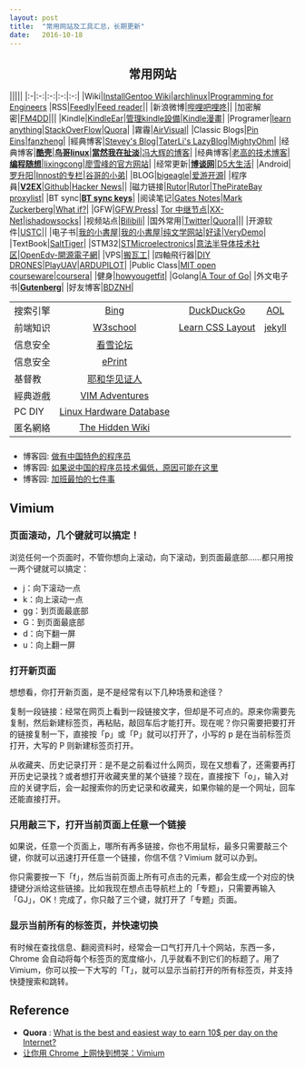```yaml
---
layout: post
title:  "常用网站及工具汇总，长期更新"
date:   2016-10-18
---
```


## <center> 常用网站 </center>


|||||
|:-|:-:|:-:|:-:|:-:|
|Wiki|[InstallGentoo Wiki](https://wiki.installgentoo.com/index.php/Main_Page)|[archlinux](https://wiki.archlinux.org)|[Programming for Engineers](http://www-ee.eng.hawaii.edu/~tep/EE160/)
|RSS|[Feedly](http://feedly.com)|[Feed reader](http://feedreader.com/)||
|新浪微博|[哔哩吧哩咚](https://weibo.com/u/3771665723)||
|加密解密|[FM4DD](http://fm4dd.com/openssl/)|||
|Kindle|[KindleEar](https://explorerlxz01.appspot.com/)|[管理kindle設備](https://www.amazon.cn/mn/dcw/myx.html/ref=kinw_myk_redirect#/home/content/booksAll/dateDsc/)|[Kindle漫畫](http://vol.moe/)|
|Programer|[learn anything](https://learn-anything.xyz)|[StackOverFlow](http://stackoverflow.com/)|[Quora](https://www.quora.com/)|
|霧霾|[AirVisual](https://airvisual.com/earth)|
|Classic Blogs|[Pin Eins](http://0pointer.net/blog/)|[fanzheng](https://fanzheng.org/)|
|經典博客|[Stevey's Blog](https://steve-yegge.blogspot.com/)|[TaterLi's LazyBlog](http://www.lijingquan.net)|[MightyOhm](http://mightyohm.com/blog)|
|经典博客|[**酷壳**](http://coolshell.cn)|[**鸟哥linux**](http://linux.vbird.org/linux_basic/)|[**當然我在扯淡**](http://www.yinwang.org/)|[冯大辉的博客](http://dbanotes.net/)|
|经典博客|[老高的技术博客](https://blog.phpgao.com)|[**编程随想**](https://program-think.blogspot.com)|[lixingcong](https://lixingcong.github.io/)|[廖雪峰的官方网站](http://www.liaoxuefeng.com/)|
|经常更新|[**博谈网**](https://botanwang.com/)|[D5大生活](http://d5ys.net/)|
|Android|[罗升阳](http://blog.csdn.net/luoshengyang/article/details/8923485)|[Innost的专栏](http://blog.csdn.net/Innost/article/list/1)|[谷哥的小弟](http://my.csdn.net/lfdfhl)|
|BLOG|[bigeagle](https://bigeagle.me/)|[爱游开源](http://www.au92.com/)|
|程序員|[**V2EX**](https://www.v2ex.com)|[Github](https://www.github.com)|[Hacker News](https://news.ycombinator.com/)||
|磁力链接|[Rutor](http://rutor1.org/)|[Rutor](http://rutor.is/)|[ThePirateBay proxylist](https://thepiratebay-proxylist.org/)|
|BT sync|[**BT sync keys**](http://btsynckeys.com/)|
|阅读笔记|[Gates Notes](https://www.gatesnotes.com/)|[Mark Zuckerberg](http://www.ayearofbooks.net/)|[What if?](https://whatif.xkcd.com/)|
|GFW|[GFW.Press](http://gfw.press/)| [Tor 中继节点](https://bridges.torproject.org/)|[XX-Net](https://github.com/XX-net/XX-Net)|[ishadowsocks](http://www.ishadowsocks.org/)|
|视频站点|[Bilibili](http://www.bilibili.com/)|
|国外常用|[Twitter](https://twitter.com)|[Quora](https://www.quora.com)|||
|开源软件|[USTC](http://mirrors.ustc.edu.cn/)|[]()|
|电子书|[我的小書屋](http://www.shuwu.mobi/)|[我的小書屋](http://mebook.cc/)|[纯文学网站](http://www.purepen.com/index.html)|[好读](http://www.haodoo.net/)|[VeryDemo](http://www.verydemo.com)|
|TextBook|[SaltTiger](https://salttiger.com)|
|STM32|[STMicroelectronics](http://www.st.com/)|[意法半导体技术社区](http://www.stmcu.org/)|[OpenEdv-開源電子網](http://www.openedv.com)|
|VPS|[搬瓦工](https://bandwagonhost.com/)|
|四軸飛行器|[DIY DRONES](http://diydrones.com/)|[PlayUAV](http://en.playuav.com/)|[ARDUPILOT](http://ardupilot.org/)|
|Public Class|[MIT open courseware](https://ocw.mit.edu/courses/index.htm)|[coursera](https://www.coursera.org/)|
|健身|[howyougetfit](http://www.howyougetfit.com/Main-Page)|
|Golang|[A Tour of Go](https://tour.golang.org)|
|外文电子书|[**Gutenberg**](http://www.gutenberg.org)|
|好友博客|[BDZNH](https://bdznh.coding.me)|


|||||
|:-|:-:|:-:|:-:|
|搜索引擎|[Bing](http://www.bing.com)|[DuckDuckGo](https://duckduckgo.com)|[AOL](http://www.aol.com)|
|前端知识|[W3school](http://www.w3school.com.cn/)|[Learn CSS Layout](http://learnlayout.com/)|[jekyll](https://jekyllrb.com)|
|信息安全|[看雪论坛](http://bbs.pediy.com/)|
|信息安全|[ePrint](https://eprint.iacr.org)|
|基督教|[耶和华见证人](https://www.jw.org/cmn-hans/)|
|經典遊戲|[VIM Adventures](http://vim-adventures.com/)|
|PC DIY|[Linux Hardware Database](https://www.linux-hardware.org/)|
|匿名網絡|[The Hidden Wiki](http://www.zqktlwi4fecvo6ri.onion/wiki/index.php/Main_Page)|


### <center> </center>

- 博客园: [做有中国特色的程序员](http://www.cnblogs.com/shiyuxinglan/archive/2012/07/27/2611021.html)
- 博客园: [如果说中国的程序员技术偏低，原因可能在这里](http://www.cnblogs.com/shiyuxinglan/archive/2010/05/17/1737057.html)
- 博客园: [加班最怕的七件事](http://www.cnblogs.com/shiyuxinglan/archive/2012/07/21/2603342.html)



## Vimium

### 页面滚动，几个键就可以搞定！

浏览任何一个页面时，不管你想向上滚动，向下滚动，到页面最底部……都只用按一两个键就可以搞定：

- j：向下滚动一点
- k：向上滚动一点
- gg：到页面最底部
- G：到页面最底部
- d：向下翻一屏
- u：向上翻一屏

### 打开新页面

想想看，你打开新页面，是不是经常有以下几种场景和途径？

复制一段链接：经常在网页上看到一段链接文字，但却是不可点的。原来你需要先复制，然后新建标签页，再粘贴，敲回车后才能打开。现在呢？你只需要把要打开的链接复制一下，直接按「p」或「P」就可以打开了，小写的 p 是在当前标签页打开，大写的 P 则新建标签页打开。

从收藏夹、历史记录打开：是不是之前看过什么网页，现在又想看了，还需要再打开历史记录找？或者想打开收藏夹里的某个链接？现在，直接按下「o」，输入对应的关键字后，会一起搜索你的历史记录和收藏夹，如果你输的是一个网址，回车还能直接打开。

### 只用敲三下，打开当前页面上任意一个链接

如果说，任意一个页面上，哪所有再多链接，你也不用鼠标，最多只需要敲三个键，你就可以迅速打开任意一个链接，你信不信？Vimium 就可以办到。

你只需要按一下「f」，然后当前页面上所有可点击的元素，都会生成一个对应的快捷键分派给这些链接。比如我现在想点击导航栏上的「专题」，只需要再输入「GJ」，OK！完成了，你只敲了三个键，就打开了「专题」页面。

### 显示当前所有的标签页，并快速切换

有时候在查找信息、翻阅资料时，经常会一口气打开几十个网站，东西一多，Chrome 会自动将每个标签页的宽度缩小，几乎就看不到它们的标题了。用了 Vimium，你可以按一下大写的「T」，就可以显示当前打开的所有标签页，并支持快捷搜索和跳转。



## Reference

 - **Quora** : [What is the best and easiest way to earn 10$ per day on the Internet?](https://www.quora.com/What-is-the-best-and-easiest-way-to-earn-10-per-day-on-the-internet)
- [让你用 Chrome 上网快到想哭：Vimium](http://sspai.com/27723)
